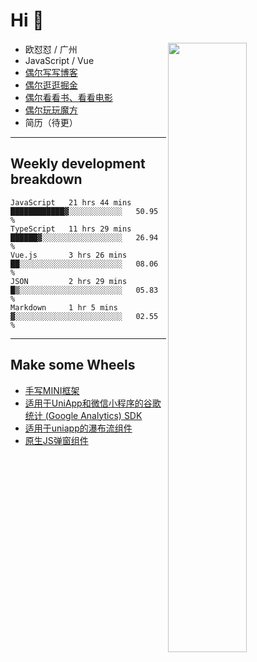 # Hi 👋

[<img align="right" width="50%" src="https://github-readme-stats.vercel.app/api?username=OUDUIDUI&theme=dark&show_icons=true">](https://metrics.lecoq.io/OUDUIDUI?template=classic&#41;)


-   欧怼怼 / 广州
-   JavaScript / Vue
-   [偶尔写写博客](OUDUIDUI.cn)
-   [偶尔逛逛掘金](https://juejin.cn/user/4309700183594366)
-   [偶尔看看书、看看电影](https://www.yuque.com/books/share/3ee1684b-8e19-4849-b5aa-13d1813ded6d)
-   [偶尔玩玩魔方](https://cubing.com/results/person/2014OUSH01)
-   简历（待更）

---

##  Weekly development breakdown

<!--START_SECTION:waka-->
```text
JavaScript   21 hrs 44 mins  ████████████▓░░░░░░░░░░░░   50.95 % 
TypeScript   11 hrs 29 mins  ██████▓░░░░░░░░░░░░░░░░░░   26.94 % 
Vue.js       3 hrs 26 mins   ██░░░░░░░░░░░░░░░░░░░░░░░   08.06 % 
JSON         2 hrs 29 mins   █▒░░░░░░░░░░░░░░░░░░░░░░░   05.83 % 
Markdown     1 hr 5 mins     ▓░░░░░░░░░░░░░░░░░░░░░░░░   02.55 % 
```
<!--END_SECTION:waka-->



---

##  Make some Wheels

- [手写MINI框架](https://github.com/OUDUIDUI/mini)
- [适用于UniApp和微信小程序的谷歌统计 (Google Analytics) SDK](https://github.com/OUDUIDUI/ga-tracker)
- [适用于uniapp的瀑布流组件](https://github.com/OUDUIDUI/uniapp_waterfalls_flow)
- [原生JS弹窗组件](https://github.com/OUDUIDUI/notice-kit)


